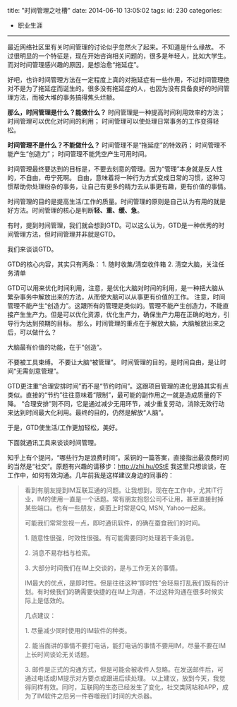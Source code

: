 title: "时间管理之吐槽"
date: 2014-06-10 13:05:02
tags:
id: 230
categories:
  - 职业生涯
---

最近网络社区里有关时间管理的讨论似乎忽然火了起来。不知道是什么缘故。
不过很明显的一个特征是，现在开始咨询相关问题的，很多是年轻人，比如大学生。而对时间管理感兴趣的原因，是想治愈“拖延症”。

好吧，也许时间管理方法在一定程度上真的对拖延症有一些作用，不过时间管理绝对不是为了拖延症而诞生的。很多没有拖延症的人，也因为没有具备良好的时间管理方法，而被大堆的事务搞得焦头烂额。

**那么，时间管理是什么？能做什么？**
时间管理是一种提高时间利用效率的方法；
时间管理可以优化对时间的利用；
时间管理可以使处理日常事务的工作变得轻松。

**时间管理不是什么？不能做什么？**
时间管理不是“拖延症”的特效药；
时间管理不能产生“创造力”；
时间管理不能凭空产生可用时间。

时间管理最终要达到的目标是，不要去刻意的管理。因为“管理”本身就是反人性的，不自由，毋宁死啊。
自由，意味着将一种行为方式变成日常的习惯，这种习惯帮助你处理纷杂的事务，让自己有更多的精力去从事更有趣，更有价值的事情。

时间管理的目的是提高生活/工作的质量。时间管理的原则是自己认为有用的就是好方法。时间管理的核心是判断**轻、重、缓、急**。

有时，提到时间管理，我们就会想到GTD。可以这么认为，GTD是一种优秀的时间管理方法，但时间管理并非就是GTD。

我们来谈谈GTD。

GTD的核心内容，其实只有两条：
1\. 随时收集/清空收件箱
2\. 清空大脑，关注任务清单

GTD可以用来优化时间利用，注意，是优化大脑对时间的利用，是一种把大脑从繁杂事务中解放出来的方法，从而使大脑可以从事更有价值的工作。
注意，时间管理不能产生“创造力”。这跟所有的管理是类似的。管理不能产生创造力，不能直接产生生产力。但是可以优化资源，优化生产力，确保生产力用在正确的地方，引导行为达到预期的目标。
那么，时间管理的重点在于解放大脑，大脑解放出来之后，可以做什么？

大脑最有价值的功能，在于“创造”。

不要被工具束缚。
不要让大脑“被管理”。
时间管理的目的，是时间自由，是让时间“无需刻意管理”。

GTD更注重“合理安排时间”而不是“节约时间”。这跟项目管理的进化思路其实有点类似。直接的“节约”往往意味着“限制”，最可能的副作用之一就是造成质量的下降。
“合理安排”则不同，它是通过减少无用环节，减少重复劳动，消除无效行动来达到时间最大化利用。最终的目的，仍然是解放“人脑”。

于是，GTD使生活/工作更加轻松，美好。

下面就通讯工具来谈谈时间管理。

知乎上有个提问，“哪些行为是浪费时间”。采铜的一篇答案，直接指出最浪费时间的当然是“社交”。原题有兴趣的请移步：http://zhi.hu/0StE
我这里只想谈谈，在工作中，如何有效沟通。几年前我是这样建议身边的同事的：
> 看到有朋友提到IM互联互通的问题。让我想到，现在在工作中，尤其IT行业，IM的使用一直是一个话题。常有朋友抱怨公司不让用，甚至直接封掉某些端口。也有一些朋友，桌面上时常是QQ, MSN, Yahoo一起来。> 
> 
> 可能我们常常忽视一点，即时通讯软件，的确在蚕食我们的时间。> 
> 
> 1\. 随意性很强，时效性很强。有可能需要同时处理若干条消息。> 
> 2\. 消息不易存档与检索。> 
> 3\. 大部分时间我们在IM上交谈的，是与工作无关的事情。> 
> 
> IM最大的优点，是即时性。但是往往这种“即时性”会轻易打乱我们既有的计划。有时候我们的确需要快捷的在IM上沟通，不过这种沟通在很多时候实际上是低效的。> 
> 
> 几点建议：> 
> 
> 1\. 尽量减少同时使用的IM软件的种类。> 
> 2\. 能当面讲的事情不要打电话，能打电话的事情不要用IM，尽量不要在IM上长时间谈论无关话题。> 
> 3\. 邮件是正式的沟通方式，但是可能会被收件人忽略。在发送邮件后，可通过电话或IM提示对方要点或跟进后续处理。
以上建议，放到今天，我觉得同样有效。同时，互联网的生态已经发生了变化，社交类网站和APP，成为了IM软件之后另一件吞噬我们时间的大杀器。